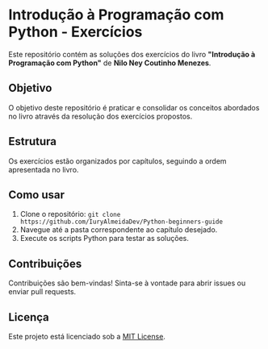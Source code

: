 # Introdução à Programação com Python - Exercícios

Este repositório contém as soluções dos exercícios do livro **"Introdução à Programação com Python"** de **Nilo Ney Coutinho Menezes**.

## Objetivo
O objetivo deste repositório é praticar e consolidar os conceitos abordados no livro através da resolução dos exercícios propostos.

## Estrutura
Os exercícios estão organizados por capítulos, seguindo a ordem apresentada no livro.

## Como usar
1. Clone o repositório: `git clone https://github.com/IuryAlmeidaDev/Python-beginners-guide`
2. Navegue até a pasta correspondente ao capítulo desejado.
3. Execute os scripts Python para testar as soluções.

## Contribuições
Contribuições são bem-vindas! Sinta-se à vontade para abrir issues ou enviar pull requests.

## Licença
Este projeto está licenciado sob a [MIT License](LICENSE).
